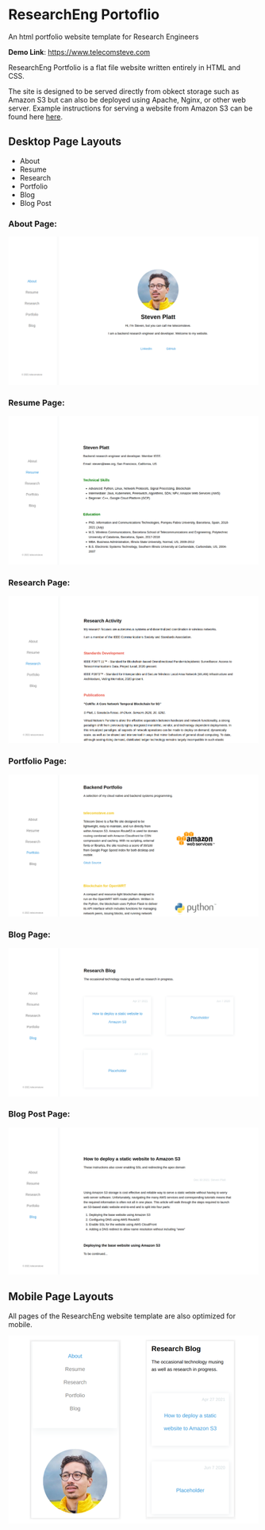 # ResearchEng Portoflio
An html portfolio website template for Research Engineers 

**Demo Link**: https://www.telecomsteve.com

ResearchEng Portfolio is a flat file website written entirely in HTML and CSS. 

The site is designed to be served directly from obkect storage such as Amazon S3 but can also be deployed using Apache, Nginx, or other web server. Example instructions for serving a website from Amazon S3 can be found here [here](https://medium.com/@kyle.galbraith/how-to-host-a-website-on-s3-without-getting-lost-in-the-sea-e2b82aa6cd38).

## Desktop Page Layouts

- About
- Resume
- Research
- Portfolio
- Blog
- Blog Post

### About Page:

![ResearchEng preview](/img/screenshots/about_page.png)


### Resume Page: 

![ResearchEng preview](/img/screenshots/resume_page.png)

### Research Page:

![ResearchEng preview](/img/screenshots/research_page.png)

### Portfolio Page:

![ResearchEng preview](/img/screenshots/portfolio_page.png)

### Blog Page:

![ResearchEng preview](/img/screenshots/blog_page.png)

### Blog Post Page:

![ResearchEng preview](/img/screenshots/blog_post_page.png)



## Mobile Page Layouts

All pages of the ResearchEng website template are also optimized for mobile. 

![ResearchEng preview](/img/screenshots/mobile_layout.png)

